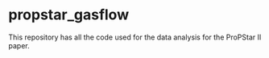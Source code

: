 # propstar_gasflow

This repository has all the code used for the data analysis for the ProPStar II paper. 

